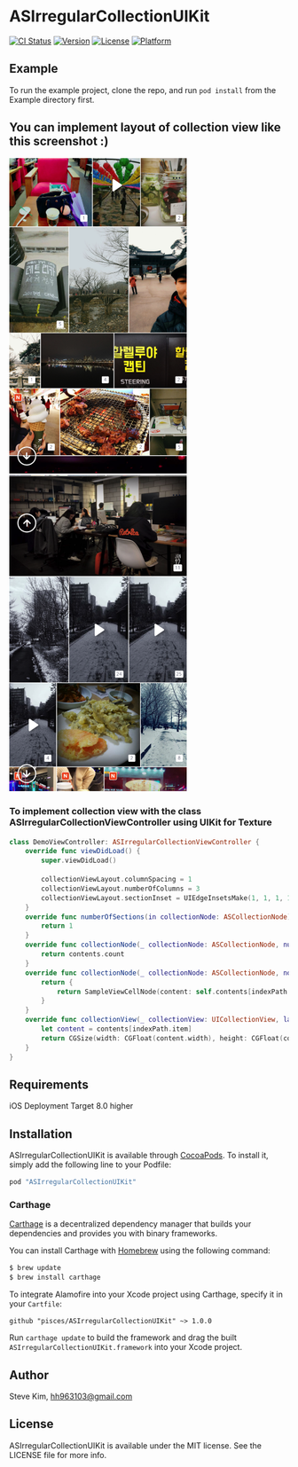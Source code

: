 # ASIrregularCollectionUIKit

[![CI Status](http://img.shields.io/travis/pisces/ASIrregularCollectionUIKit.svg?style=flat)](https://travis-ci.org/pisces/ASIrregularCollectionUIKit)
[![Version](https://img.shields.io/cocoapods/v/ASIrregularCollectionUIKit.svg?style=flat)](http://cocoapods.org/pods/ASIrregularCollectionUIKit)
[![License](https://img.shields.io/cocoapods/l/ASIrregularCollectionUIKit.svg?style=flat)](http://cocoapods.org/pods/ASIrregularCollectionUIKit)
[![Platform](https://img.shields.io/cocoapods/p/ASIrregularCollectionUIKit.svg?style=flat)](http://cocoapods.org/pods/ASIrregularCollectionUIKit)

## Example

To run the example project, clone the repo, and run `pod install` from the Example directory first.

## You can implement layout of collection view like this screenshot :)
<p valign="top">
<img src="screenshots/sh_002.png" width="320"/>
<img src="screenshots/sh_003.png" width="320"/>
</p>

### To implement collection view with the class ASIrregularCollectionViewController using UIKit for Texture
```Swift
class DemoViewController: ASIrregularCollectionViewController {
    override func viewDidLoad() {
        super.viewDidLoad()
        
        collectionViewLayout.columnSpacing = 1
        collectionViewLayout.numberOfColumns = 3
        collectionViewLayout.sectionInset = UIEdgeInsetsMake(1, 1, 1, 1)
    }
    override func numberOfSections(in collectionNode: ASCollectionNode) -> Int {
        return 1
    }
    override func collectionNode(_ collectionNode: ASCollectionNode, numberOfItemsInSection section: Int) -> Int {
        return contents.count
    }
    override func collectionNode(_ collectionNode: ASCollectionNode, nodeBlockForItemAt indexPath: IndexPath) -> ASCellNodeBlock {
        return {
            return SampleViewCellNode(content: self.contents[indexPath.item])
        }
    }
    override func collectionView(_ collectionView: UICollectionView, layout collectionViewLayout: UICollectionViewLayout, originalItemSizeAt indexPath: IndexPath) -> CGSize {
        let content = contents[indexPath.item]
        return CGSize(width: CGFloat(content.width), height: CGFloat(content.height))
    }
}
```

## Requirements

iOS Deployment Target 8.0 higher

## Installation

ASIrregularCollectionUIKit is available through [CocoaPods](http://cocoapods.org). To install
it, simply add the following line to your Podfile:

```ruby
pod "ASIrregularCollectionUIKit"
```

### Carthage

[Carthage](https://github.com/Carthage/Carthage) is a decentralized dependency manager that builds your dependencies and provides you with binary frameworks.

You can install Carthage with [Homebrew](http://brew.sh/) using the following command:

```bash
$ brew update
$ brew install carthage
```

To integrate Alamofire into your Xcode project using Carthage, specify it in your `Cartfile`:

```ogdl
github "pisces/ASIrregularCollectionUIKit" ~> 1.0.0
```

Run `carthage update` to build the framework and drag the built `ASIrregularCollectionUIKit.framework` into your Xcode project.

## Author

Steve Kim, hh963103@gmail.com

## License

ASIrregularCollectionUIKit is available under the MIT license. See the LICENSE file for more info.

